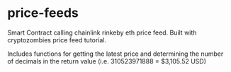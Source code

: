 # price-feeds
Smart Contract calling chainlink rinkeby eth price feed. Built with cryptozombies price feed tutorial.

Includes functions for getting the latest price and determining the number of decimals in the return value (i.e. 310523971888 = $3,105.52 USD)
